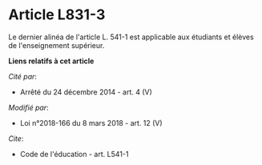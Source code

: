 # Article L831-3

Le dernier alinéa de l'article L. 541-1 est applicable aux étudiants et élèves de l'enseignement supérieur.

**Liens relatifs à cet article**

_Cité par_:

  - Arrêté du 24 décembre 2014 - art. 4 (V)

_Modifié par_:

  - Loi n°2018-166 du 8 mars 2018 - art. 12 (V)

_Cite_:

  - Code de l'éducation - art. L541-1
